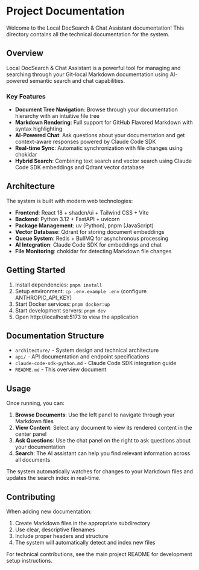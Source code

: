 # Project Documentation

Welcome to the Local DocSearch & Chat Assistant documentation! This directory contains all the technical documentation for the system.

## Overview

Local DocSearch & Chat Assistant is a powerful tool for managing and searching through your Git-local Markdown documentation using AI-powered semantic search and chat capabilities.

### Key Features

- **Document Tree Navigation**: Browse through your documentation hierarchy with an intuitive file tree
- **Markdown Rendering**: Full support for GitHub Flavored Markdown with syntax highlighting
- **AI-Powered Chat**: Ask questions about your documentation and get context-aware responses powered by Claude Code SDK
- **Real-time Sync**: Automatic synchronization with file changes using chokidar
- **Hybrid Search**: Combining text search and vector search using Claude Code SDK embeddings and Qdrant vector database

## Architecture

The system is built with modern web technologies:

- **Frontend**: React 18 + shadcn/ui + Tailwind CSS + Vite
- **Backend**: Python 3.12 + FastAPI + uvicorn
- **Package Management**: uv (Python), pnpm (JavaScript)
- **Vector Database**: Qdrant for storing document embeddings
- **Queue System**: Redis + BullMQ for asynchronous processing
- **AI Integration**: Claude Code SDK for embeddings and chat
- **File Monitoring**: chokidar for detecting Markdown file changes

## Getting Started

1. Install dependencies: `pnpm install`
2. Setup environment: `cp .env.example .env` (configure ANTHROPIC_API_KEY)
3. Start Docker services: `pnpm docker:up`
4. Start development servers: `pnpm dev`
5. Open http://localhost:5173 to view the application

## Documentation Structure

- `architecture/` - System design and technical architecture
- `api/` - API documentation and endpoint specifications  
- `claude-code-sdk-python.md` - Claude Code SDK integration guide
- `README.md` - This overview document

## Usage

Once running, you can:

1. **Browse Documents**: Use the left panel to navigate through your Markdown files
2. **View Content**: Select any document to view its rendered content in the center panel
3. **Ask Questions**: Use the chat panel on the right to ask questions about your documentation
4. **Search**: The AI assistant can help you find relevant information across all documents

The system automatically watches for changes to your Markdown files and updates the search index in real-time.

## Contributing

When adding new documentation:

1. Create Markdown files in the appropriate subdirectory
2. Use clear, descriptive filenames
3. Include proper headers and structure
4. The system will automatically detect and index new files

For technical contributions, see the main project README for development setup instructions.